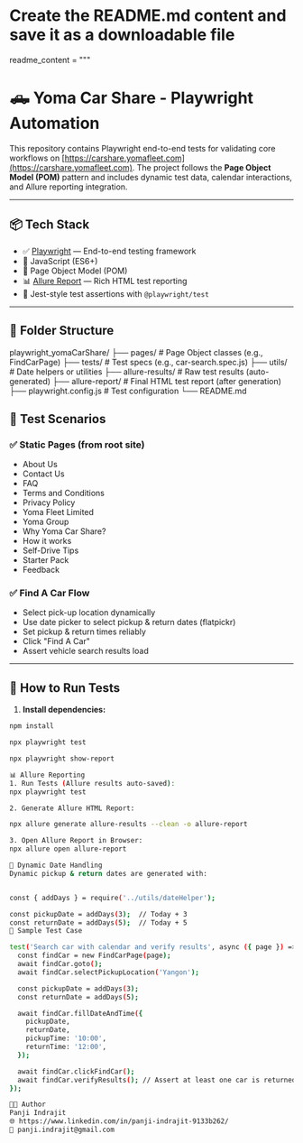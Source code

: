 # Create the README.md content and save it as a downloadable file

readme_content = """
# 🛻 Yoma Car Share - Playwright Automation

This repository contains Playwright end-to-end tests for validating core workflows on [https://carshare.yomafleet.com](https://carshare.yomafleet.com). The project follows the **Page Object Model (POM)** pattern and includes dynamic test data, calendar interactions, and Allure reporting integration.

---

## 📦 Tech Stack

- ✅ [Playwright](https://playwright.dev) — End-to-end testing framework
- 📘 JavaScript (ES6+)
- 🧱 Page Object Model (POM)
- 📊 [Allure Report](https://docs.qameta.io/allure/) — Rich HTML test reporting
- 🧪 Jest-style test assertions with `@playwright/test`

---

## 📁 Folder Structure

playwright_yomaCarShare/
├── pages/ # Page Object classes (e.g., FindCarPage)
├── tests/ # Test specs (e.g., car-search.spec.js)
├── utils/ # Date helpers or utilities
├── allure-results/ # Raw test results (auto-generated)
├── allure-report/ # Final HTML test report (after generation)
├── playwright.config.js # Test configuration
└── README.md

## 🚀 Test Scenarios

### ✅ Static Pages (from root site)

- About Us
- Contact Us
- FAQ
- Terms and Conditions
- Privacy Policy
- Yoma Fleet Limited
- Yoma Group
- Why Yoma Car Share?
- How it works
- Self-Drive Tips
- Starter Pack
- Feedback

### ✅ Find A Car Flow

- Select pick-up location dynamically
- Use date picker to select pickup & return dates (flatpickr)
- Set pickup & return times reliably
- Click "Find A Car"
- Assert vehicle search results load

---

## 🧪 How to Run Tests

1. **Install dependencies:**

```bash
npm install

npx playwright test

npx playwright show-report

📊 Allure Reporting
1. Run Tests (Allure results auto-saved):
npx playwright test

2. Generate Allure HTML Report:

npx allure generate allure-results --clean -o allure-report

3. Open Allure Report in Browser:
npx allure open allure-report

📅 Dynamic Date Handling
Dynamic pickup & return dates are generated with:


const { addDays } = require('../utils/dateHelper');

const pickupDate = addDays(3);  // Today + 3
const returnDate = addDays(5);  // Today + 5
🧪 Sample Test Case

test('Search car with calendar and verify results', async ({ page }) => {
  const findCar = new FindCarPage(page);
  await findCar.goto();
  await findCar.selectPickupLocation('Yangon');

  const pickupDate = addDays(3);
  const returnDate = addDays(5);

  await findCar.fillDateAndTime({
    pickupDate,
    returnDate,
    pickupTime: '10:00',
    returnTime: '12:00',
  });

  await findCar.clickFindCar();
  await findCar.verifyResults(); // Assert at least one car is returned
});

👨‍💻 Author
Panji Indrajit
🌐 https://www.linkedin.com/in/panji-indrajit-9133b262/
📧 panji.indrajit@gmail.com
